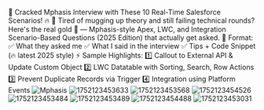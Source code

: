 🚀 Cracked Mphasis Interview with These 10 Real-Time Salesforce Scenarios! 🔥
🎯 Tired of mugging up theory and still failing technical rounds?
Here's the real gold 💎 — Mphasis-style Apex, LWC, and Integration Scenario-Based Questions (2025 Edition) that actually get asked.
📌 Format:
✅ What they asked me
✅ What I said in the interview
✅ Tips + Code Snippet (🔥 latest 2025 style)
⚡ Sample Highlights:
1️⃣ Callout to External API & Update Custom Object
2️⃣ LWC Datatable with Sorting, Search, Row Actions
3️⃣ Prevent Duplicate Records via Trigger
4️⃣ Integration using Platform Events
![Mphasis](https://github.com/user-attachments/assets/769cc798-73f5-469a-9f6c-2c54b0ab5d5d)
![1752123453633](https://github.com/user-attachments/assets/b97f5ac8-b678-43db-a7cd-d9d54eaf6d54)
![1752123453568](https://github.com/user-attachments/assets/df72b9cb-8986-4f3d-a400-76592d824845)
![1752123454526](https://github.com/user-attachments/assets/08f9061b-3057-4a44-a62f-277a132bf0b1)
![1752123453484](https://github.com/user-attachments/assets/e05c1382-924a-4cc6-972f-fa0d89cb3c3b)
![1752123453489](https://github.com/user-attachments/assets/da513d9d-b68f-4290-882b-703576c48281)
![1752123454488](https://github.com/user-attachments/assets/70f167b7-0406-4cd9-b9d0-3415ed06fc6e)
![1752123453031](https://github.com/user-attachments/assets/ac84db6a-bd97-4431-b33e-b3af856e9d10)
